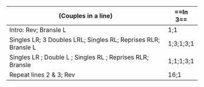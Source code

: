 |(Couples in a line) |==In 3==|
|----|-----|
|Intro: Rev; Bransle L| 1;1|
|Singles LR; 3 Doubles LRL; Singles RL; Reprises RLR; Bransle L |1;3;1;3;1|
|Singles LR ; Double L ; Singles RL ; Reprises RLR; Bransle |1;1;1;3;1|
|Repeat lines 2 & 3; Rev|16;1|
